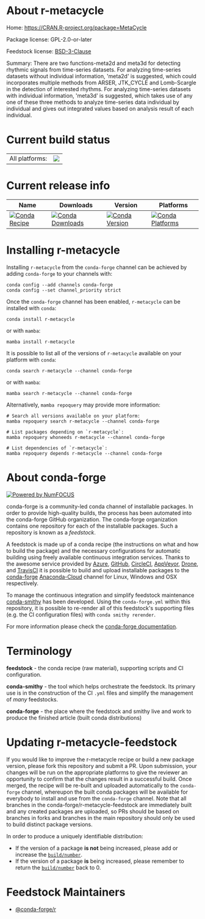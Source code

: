 About r-metacycle
=================

Home: https://CRAN.R-project.org/package=MetaCycle

Package license: GPL-2.0-or-later

Feedstock license: [BSD-3-Clause](https://github.com/conda-forge/r-metacycle-feedstock/blob/main/LICENSE.txt)

Summary: There are two functions-meta2d and meta3d for detecting rhythmic signals from time-series datasets. For analyzing time-series datasets without individual information, 'meta2d' is  suggested, which could incorporates multiple methods from ARSER,  JTK_CYCLE and Lomb-Scargle in the detection of interested rhythms. For  analyzing time-series datasets with individual information, 'meta3d' is  suggested, which takes use of any one of these three methods to analyze  time-series data individual by individual and gives out integrated values  based on analysis result of each individual.

Current build status
====================


<table><tr><td>All platforms:</td>
    <td>
      <a href="https://dev.azure.com/conda-forge/feedstock-builds/_build/latest?definitionId=7304&branchName=main">
        <img src="https://dev.azure.com/conda-forge/feedstock-builds/_apis/build/status/r-metacycle-feedstock?branchName=main">
      </a>
    </td>
  </tr>
</table>

Current release info
====================

| Name | Downloads | Version | Platforms |
| --- | --- | --- | --- |
| [![Conda Recipe](https://img.shields.io/badge/recipe-r--metacycle-green.svg)](https://anaconda.org/conda-forge/r-metacycle) | [![Conda Downloads](https://img.shields.io/conda/dn/conda-forge/r-metacycle.svg)](https://anaconda.org/conda-forge/r-metacycle) | [![Conda Version](https://img.shields.io/conda/vn/conda-forge/r-metacycle.svg)](https://anaconda.org/conda-forge/r-metacycle) | [![Conda Platforms](https://img.shields.io/conda/pn/conda-forge/r-metacycle.svg)](https://anaconda.org/conda-forge/r-metacycle) |

Installing r-metacycle
======================

Installing `r-metacycle` from the `conda-forge` channel can be achieved by adding `conda-forge` to your channels with:

```
conda config --add channels conda-forge
conda config --set channel_priority strict
```

Once the `conda-forge` channel has been enabled, `r-metacycle` can be installed with `conda`:

```
conda install r-metacycle
```

or with `mamba`:

```
mamba install r-metacycle
```

It is possible to list all of the versions of `r-metacycle` available on your platform with `conda`:

```
conda search r-metacycle --channel conda-forge
```

or with `mamba`:

```
mamba search r-metacycle --channel conda-forge
```

Alternatively, `mamba repoquery` may provide more information:

```
# Search all versions available on your platform:
mamba repoquery search r-metacycle --channel conda-forge

# List packages depending on `r-metacycle`:
mamba repoquery whoneeds r-metacycle --channel conda-forge

# List dependencies of `r-metacycle`:
mamba repoquery depends r-metacycle --channel conda-forge
```


About conda-forge
=================

[![Powered by
NumFOCUS](https://img.shields.io/badge/powered%20by-NumFOCUS-orange.svg?style=flat&colorA=E1523D&colorB=007D8A)](https://numfocus.org)

conda-forge is a community-led conda channel of installable packages.
In order to provide high-quality builds, the process has been automated into the
conda-forge GitHub organization. The conda-forge organization contains one repository
for each of the installable packages. Such a repository is known as a *feedstock*.

A feedstock is made up of a conda recipe (the instructions on what and how to build
the package) and the necessary configurations for automatic building using freely
available continuous integration services. Thanks to the awesome service provided by
[Azure](https://azure.microsoft.com/en-us/services/devops/), [GitHub](https://github.com/),
[CircleCI](https://circleci.com/), [AppVeyor](https://www.appveyor.com/),
[Drone](https://cloud.drone.io/welcome), and [TravisCI](https://travis-ci.com/)
it is possible to build and upload installable packages to the
[conda-forge](https://anaconda.org/conda-forge) [Anaconda-Cloud](https://anaconda.org/)
channel for Linux, Windows and OSX respectively.

To manage the continuous integration and simplify feedstock maintenance
[conda-smithy](https://github.com/conda-forge/conda-smithy) has been developed.
Using the ``conda-forge.yml`` within this repository, it is possible to re-render all of
this feedstock's supporting files (e.g. the CI configuration files) with ``conda smithy rerender``.

For more information please check the [conda-forge documentation](https://conda-forge.org/docs/).

Terminology
===========

**feedstock** - the conda recipe (raw material), supporting scripts and CI configuration.

**conda-smithy** - the tool which helps orchestrate the feedstock.
                   Its primary use is in the construction of the CI ``.yml`` files
                   and simplify the management of *many* feedstocks.

**conda-forge** - the place where the feedstock and smithy live and work to
                  produce the finished article (built conda distributions)


Updating r-metacycle-feedstock
==============================

If you would like to improve the r-metacycle recipe or build a new
package version, please fork this repository and submit a PR. Upon submission,
your changes will be run on the appropriate platforms to give the reviewer an
opportunity to confirm that the changes result in a successful build. Once
merged, the recipe will be re-built and uploaded automatically to the
`conda-forge` channel, whereupon the built conda packages will be available for
everybody to install and use from the `conda-forge` channel.
Note that all branches in the conda-forge/r-metacycle-feedstock are
immediately built and any created packages are uploaded, so PRs should be based
on branches in forks and branches in the main repository should only be used to
build distinct package versions.

In order to produce a uniquely identifiable distribution:
 * If the version of a package **is not** being increased, please add or increase
   the [``build/number``](https://docs.conda.io/projects/conda-build/en/latest/resources/define-metadata.html#build-number-and-string).
 * If the version of a package **is** being increased, please remember to return
   the [``build/number``](https://docs.conda.io/projects/conda-build/en/latest/resources/define-metadata.html#build-number-and-string)
   back to 0.

Feedstock Maintainers
=====================

* [@conda-forge/r](https://github.com/conda-forge/r/)

